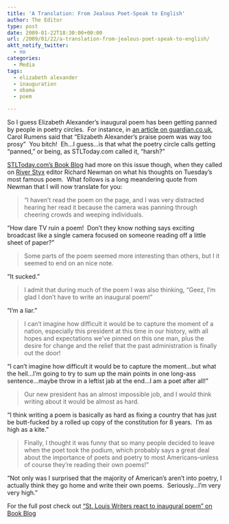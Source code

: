 ```yaml
---
title: 'A Translation: From Jealous Poet-Speak to English'
author: The Editor
type: post
date: 2009-01-22T18:30:00+00:00
url: /2009/01/22/a-translation-from-jealous-poet-speak-to-english/
aktt_notify_twitter:
  - no
categories:
  - Media
tags:
  - elizabeth alexander
  - inauguration
  - obama
  - poem

---
```

So I guess Elizabeth Alexander&#8217;s inaugural poem has been getting panned by people in poetry circles.  For instance, in [an article on guardian.co.uk][1], Carol Rumens said that &#8220;Elizabeth Alexander&#8217;s praise poem was way too prosy&#8221;  You bitch!  Eh&#8230;I guess&#8230;is that what the poetry circle calls getting &#8220;panned,&#8221; or being, as STLToday.com called it, &#8220;harsh?&#8221;

[STLToday.com&#8217;s Book Blog][2] had more on this issue though, when they called on [River Styx][3] editor Richard Newman on what his thoughts on Tuesday&#8217;s most famous poem.  What follows is a long meandering quote from Newman that I will now translate for you:

> “I haven’t read the poem on the page, and I was very distracted hearing her read it because the camera was panning through cheering crowds and weeping individuals.

&#8220;How dare TV ruin a poem!  Don&#8217;t they know nothing says exciting broadcast like a single camera focused on someone reading off a little sheet of paper?&#8221;

> Some parts of the poem seemed more interesting than others, but I it seemed to end on an nice note.

&#8220;It sucked.&#8221;

> I admit that during much of the poem I was also thinking, “Geez, I’m glad I don’t have to write an inaugural poem!”

&#8220;I&#8217;m a liar.&#8221;

> I can’t imagine how difficult it would be to capture the moment of a nation, especially this president at this time in our history, with all hopes and expectations we’ve pinned on this one man, plus the desire for change and the relief that the past administration is finally out the door!

&#8220;I can&#8217;t imagine how difficult it would be to capture the moment&#8230;but what the hell&#8230;I&#8217;m going to try to sum up the main points in one long-ass sentence&#8230;maybe throw in a leftist jab at the end&#8230;I am a poet after all!&#8221;

> Our new president has an almost impossible job, and I would think writing about it would be almost as hard.

&#8220;I think writing a poem is basically as hard as fixing a country that has just be butt-fucked by a rolled up copy of the constitution for 8 years.  I&#8217;m as high as a kite.&#8221;

> Finally, I thought it was funny that so many people decided to leave when the poet took the podium, which probably says a great deal about the importance of poets and poetry to most Americans–unless of course they’re reading their own poems!”

&#8220;Not only was I surprised that the majority of American&#8217;s aren&#8217;t into poetry, I actually think they go home and write their own poems.  Seriously&#8230;I&#8217;m very very high.&#8221;

For the full post check out [&#8220;St. Louis Writers react to inaugural poem&#8221; on Book Blog][2]

 [1]: http://www.guardian.co.uk/books/booksblog/2009/jan/21/elizabeth-alexander-obama-inauguration-praise-song
 [2]: http://www.stltoday.com/blogzone/book-blog/uncategorized/2009/01/st-louis-writers-react-to-inaugural-poem/
 [3]: http://www.riverstyx.org/
